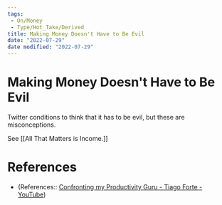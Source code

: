 ```yaml
---
tags:
 - On/Money
 - Type/Hot_Take/Derived
title: Making Money Doesn't Have to Be Evil
date: "2022-07-29"
date modified: "2022-07-29"
---
```


# Making Money Doesn't Have to Be Evil
Twitter conditions to think that it has to be evil, but these are misconceptions.

See [[All That Matters is Income.]]

# References
- (References:: [Confronting my Productivity Guru - Tiago Forte - YouTube](https://www.youtube.com/watch?v=ggLHkAq6JLY&list=WL&index=14))
